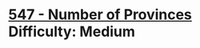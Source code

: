 # [547 - Number of Provinces](https://leetcode.com/problems/number-of-provinces/) </br> Difficulty: Medium